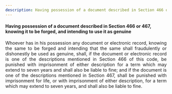 ```yaml
---
description: Having possession of a document described in Section 466 or 467, knowing it to be forged, and intending to use it as genuine
---
```


#### Having possession of a document described in Section 466 or 467, knowing it to be forged, and intending to use it as genuine
<div style="text-align: justify">

Whoever has in his possession any document or electronic record, knowing the same to be forged and intending that the same shall fraudulently or dishonestly be used as genuine, shall, if the document or electronic record is one of the descriptions mentioned in Section 466 of this code, be punished with imprisonment of either description for a term which may extend to seven years and shall also be liable to fine; and if the document is one of the descriptions mentioned in Section 467, shall be punished with imprisonment for life, or with imprisonment of either description, for a term which may extend to seven years, and shall also be liable to fine.

</div>
